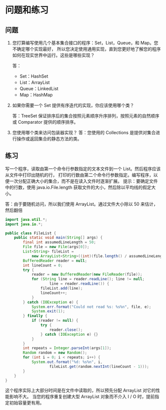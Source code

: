 # 问题和练习

## 问题
1. 您打算编写使用几个基本集合接口的程序：Set，List，Queue，和 Map。您不确定哪个实现最好，
所以您决定使用通用实现，直到您更好地了解您的程序如何在现实世界中运行。这些是哪些实现？

    答：

    - Set：HashSet
    - List：ArrayList
    - Queue：LinkedList
    - Map：HashMap

2. 如果你需要一个 Set 提供有序迭代的实现，你应该使用哪个类？

    答：TreeSet 保证排序后的集合按照元素顺序升序排列，按照元素的自然顺序或 Comparator 提供的顺序排序。

3. 您使用哪个类来访问包装器实现？
    答：您使用的 Collections 是提供对集合进行操作或返回集合的静态方法的类。

## 练习

写一个程序，读取由第一个命令行参数指定的文本文件到一个 List。然后程序应该从文件中打印出随机的行，
打印的行数由第二个命令行参数指定。编写程序，以便一次分配正确大小的集合，而不是在读入文件时逐渐扩展。
提示：要确定文件中的行数，使用 java.io.File.length 获取文件的大小，然后除以平均线的假定大小。

答：由于要随机访问，所以我们使用 ArrayList。通过文件大小除以 50 来估计，然后翻倍

```java
import java.util.*;
import java.io.*;

public class FileList {
    public static void main(String[] args) {
        final int assumedLineLength = 50;
        File file = new File(args[0]);
        List<String> fileList =
            new ArrayList<String>((int)(file.length() / assumedLineLength) * 2);
        BufferedReader reader = null;
        int lineCount = 0;
        try {
            reader = new BufferedReader(new FileReader(file));
            for (String line = reader.readLine(); line != null;
                    line = reader.readLine()) {
                fileList.add(line);
                lineCount++;
            }
        } catch (IOException e) {
            System.err.format("Could not read %s: %s%n", file, e);
            System.exit(1);
        } finally {
            if (reader != null) {
                try {
                    reader.close();
                } catch (IOException e) {}
            }
        }
        int repeats = Integer.parseInt(args[1]);
        Random random = new Random();
        for (int i = 0; i < repeats; i++) {
            System.out.format("%d: %s%n", i,
                    fileList.get(random.nextInt(lineCount - 1)));
        }
    }
}
```

这个程序实际上大部分时间是在文件中读取的，所以预先分配 ArrayList 对它的性能影响不大。
当您的程序重复创建大型 ArrayList 对象而不介入 I / O  时，提前指定初始容量更有用。
